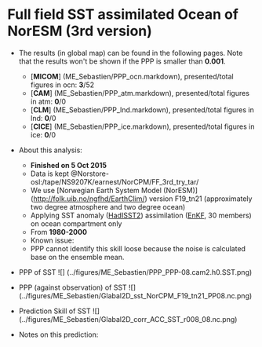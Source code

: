 Full field SST assimilated Ocean of NorESM (3rd version)
==========

  * The results (in global map) can be found in the following pages. Note that the results won't be shown if the PPP is smaller than __0.001__.

    * [__MICOM__] (ME_Sebastien/PPP_ocn.markdown), presented/total figures in ocn: __3__/52 
    * [__CAM__] (ME_Sebastien/PPP_atm.markdown), presented/total figures in atm: __0__/0 
    * [__CLM__] (ME_Sebastien/PPP_lnd.markdown), presented/total figures in lnd: __0__/0 
    * [__CICE__] (ME_Sebastien/PPP_ice.markdown), presented/total figures in ice: __0__/0 

  * About this analysis:
    * __Finished on 5 Oct 2015__
    * Data is kept @Norstore-osl:/tape/NS9207K/earnest/NorCPM/FF_3rd_try_tar/
    * We use [Norwegian Earth System Model (NorESM)] (http://folk.uib.no/ngfhd/EarthClim/) version F19_tn21 (approximately two degree atmosphere and two degree ocean)
    * Applying SST anomaly ([HadISST2](http://www.metoffice.gov.uk/hadobs/hadisst2/)) assimilation ([EnKF](http://enkf.nersc.no/), 30 members) on ocean compartment only
    * From __1980-2000__
    * Known issue:  
    * PPP cannot identify this skill loose because the noise is calculated base on the ensemble mean. 
  * PPP of SST ![] (../figures/ME_Sebastien/PPP_PPP-08.cam2.h0.SST.png)
  * PPP (against observation) of SST ![] (../figures/ME_Sebastien/Glabal2D_sst_NorCPM_F19_tn21_PP08.nc.png)
  * Prediction Skill of SST ![] (../figures/ME_Sebastien/Glabal2D_corr_ACC_SST_r008_08.nc.png)
  * Notes on this prediction:

